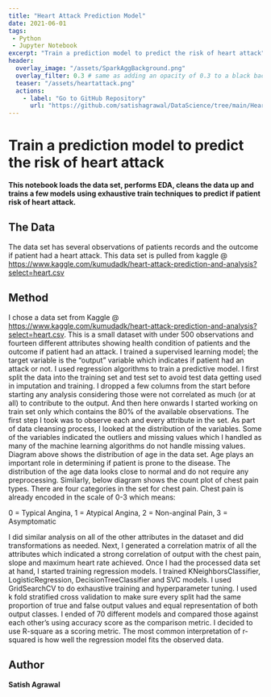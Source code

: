 ```yaml
---
title: "Heart Attack Prediction Model"
date: 2021-06-01
tags:
 - Python
 - Jupyter Notebook
excerpt: "Train a prediction model to predict the risk of heart attack"
header:
  overlay_image: "/assets/SparkAggBackground.png"
  overlay_filter: 0.3 # same as adding an opacity of 0.3 to a black background
  teaser: "/assets/heartattack.png"
  actions:
    - label: "Go to GitHub Repository"
      url: "https://github.com/satishagrawal/DataScience/tree/main/Heart%20Attack%20Prediction"
---
```


# Train a prediction model to predict the risk of heart attack

**This notebook loads the data set, performs EDA, cleans the data up and trains a few models using exhaustive train techniques to predict if patient risk of heart attack.**

## The Data
The data set has several observations of patients records and the outcome if patient had a heart attack. This data set is pulled from kaggle @ https://www.kaggle.com/kumudadk/heart-attack-prediction-and-analysis?select=heart.csv

## Method
I chose a data set from Kaggle @ https://www.kaggle.com/kumudadk/heart-attack-prediction-and-analysis?select=heart.csv. This is a small dataset with under 500 observations and fourteen different attributes showing health condition of patients and the outcome if patient had an attack. I trained a supervised learning model; the target variable is the “output” variable which indicates if patient had an attack or not. I used regression algorithms to train a predictive model. I first split the data into the training set and test set to avoid test data getting used in imputation and training. I dropped a few columns from the start before starting any analysis considering those were not correlated as much (or at all) to contribute to the output. And then here onwards I started working on train set only which contains the 80% of the available observations. The first step I took was to observe each and every attribute in the set. As part of data cleansing process, I looked at the distribution of the variables. Some of the variables indicated the outliers and missing values which I handled as many of the machine learning algorithms do not handle missing values. Diagram above shows the distribution of age in the data set. Age plays an important role in determining if patient is prone to the disease. The distribution of the age data looks close to normal and do not require any preprocessing. Similarly, below diagram shows the count plot of chest pain types. There are four categories in the set for chest pain. Chest pain is already encoded in the scale of 0-3 which means:

0 = Typical Angina,
1 = Atypical Angina,
2 = Non-anginal Pain,
3 = Asymptomatic

I did similar analysis on all of the other attributes in the dataset and did transformations as needed. Next, I generated a correlation matrix of all the attributes which indicated a strong correlation of output with the chest pain, slope and maximum heart rate achieved.
Once I had the processed data set at hand, I started training regression models. I trained KNeighborsClassifier, LogisticRegression, DecisionTreeClassifier and SVC models. I used GridSearchCV to do exhaustive training and hyperparameter tuning. I used k fold stratified cross validation to make sure every split had the same proportion of true and false output values and equal representation of both output classes. I ended of 70 different models and compared those against each other’s using accuracy score as the comparison metric. I decided to use R-square as a scoring metric. The most common interpretation of r-squared is how well the regression model fits the observed data.


## Author
**Satish Agrawal**
